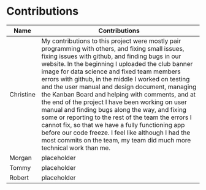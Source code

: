# Contributions

|  Name     |   Contributions |
|-----------|---------------------------------------|
| Christine | My contributions to this project were mostly pair programming with others, and fixing small issues, fixing issues with github, and finding bugs in our website. In the beginning I uploaded the club banner image for data science and fixed team members errors with github, in the middle I worked on testing and the user manual and design document, managing the Kanban Board and helping with comments, and at the end of the project I have been working on user manual and finding bugs along the way, and fixing some or reporting to the rest of the team the errors I cannot fix, so that we have a fully functioning app before our code freeze. I feel like although I had the most commits on the team, my team did much more technical work than me. |
|  Morgan   | placeholder |
|   Tommy   | placeholder |
|  Robert   | placeholder |
